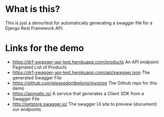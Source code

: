 # What is this?

This is just a demo/test for automatically generating a swagger file for a Django Rest Framework API.

# Links for the demo

 - https://drf-swagger-api-test.herokuapp.com/products An API endpoint: Paginated List of Products
 - https://drf-swagger-api-test.herokuapp.com/api/swagger.json The generated Swagger File
 - https://github.com/pleasedontbelong/mystore  The Github repo for this demo
 - https://apimatic.io/ A service that generates a Client SDK from a Swagger File
 - http://petstore.swagger.io/ The swagger Ui site to preview (document) our endpoints
 
